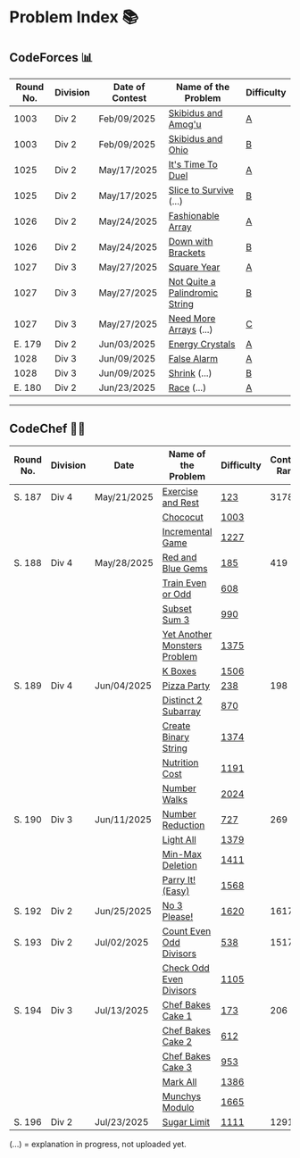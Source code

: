 # Problem Index 📚

## CodeForces 📊
| Round No. | Division | Date of Contest | Name of the Problem                                                                                                                | Difficulty                                             |
| --------- | -------- | --------------- | ---------------------------------------------------------------------------------------------------------------------------------- | -------------------------------------------------- |
| 1003      | Div 2    | Feb/09/2025     | [Skibidus and Amog'u](https://github.com/risha2211/Competitive-Programming/blob/main/Skibidus-and-Amog'u.md)                       | [A](https://codeforces.com/contest/2065/problem/A) |
| 1003      | Div 2    | Feb/09/2025     | [Skibidus and Ohio](https://github.com/risha2211/Competitive-Programming/blob/main/Skibidus-and-Ohio.md)                           | [B](https://codeforces.com/contest/2065/problem/B) |
| 1025      | Div 2    | May/17/2025     | [It's Time To Duel](https://github.com/risha2211/Competitive-Programming/blob/main/It's-Time-To-Duel.md)                           | [A](https://codeforces.com/contest/2109/problem/A) |
| 1025      | Div 2    | May/17/2025     | [Slice to Survive](https://github.com/risha2211/Competitive-Programming/blob/main/Slice-to-Survive.md) (...)                       | [B](https://codeforces.com/contest/2109/problem/B) |
| 1026      | Div 2    | May/24/2025     | [Fashionable Array](https://github.com/risha2211/Competitive-Programming/blob/main/Fashionable-Array.md)                           | [A](https://codeforces.com/contest/2110/problem/A) |
| 1026      | Div 2    | May/24/2025     | [Down with Brackets](https://github.com/risha2211/Competitive-Programming/blob/main/Down-with-Brackets.md)                         | [B](https://codeforces.com/contest/2110/problem/B) |
| 1027      | Div 3    | May/27/2025     | [Square Year](https://github.com/risha2211/Competitive-Programming/blob/main/Square-Year.md)                                       | [A](https://codeforces.com/contest/2114/problem/A) |
| 1027      | Div 3    | May/27/2025     | [Not Quite a Palindromic String](https://github.com/risha2211/Competitive-Programming/blob/main/Not-Quite-a-Palindromic-String.md) | [B](https://codeforces.com/contest/2114/problem/B) |
| 1027      | Div 3    | May/27/2025     | [Need More Arrays](https://github.com/risha2211/Competitive-Programming/blob/main/Need-More-Arrays.md) (...)                       | [C](https://codeforces.com/contest/2114/problem/C) |
| E. 179    | Div 2    | Jun/03/2025     | [Energy Crystals](https://github.com/risha2211/Competitive-Programming/blob/main/Energy-Crystals.md)                               | [A](https://codeforces.com/contest/2111/problem/A) |
| 1028      | Div 3    | Jun/09/2025     | [False Alarm](https://github.com/risha2211/Competitive-Programming/blob/main/False-Alarm.md)                                       | [A](https://codeforces.com/contest/2117/problem/A) |
| 1028      | Div 3    | Jun/09/2025     | [Shrink](https://github.com/risha2211/Competitive-Programming/blob/main/Shrink.md) (...)                                           | [B](https://codeforces.com/contest/2117/problem/B) |
| E. 180    | Div 2    | Jun/23/2025     | [Race](https://github.com/risha2211/Competitive-Programming/blob/main/Race.md) (...)                                               | [A](https://codeforces.com/contest/2112/problem/A) |

---

## CodeChef 🧑‍🍳
| Round No. | Division | Date        | Name of the Problem                                                                                                            | Difficulty                                               | Contest Rank |
| --------- | -------- | ----------- | ------------------------------------------------------------------------------------------------------------------------------ | -------------------------------------------------------- | ------------ |
| S. 187    | Div 4    | May/21/2025 | [Exercise and Rest](https://github.com/risha2211/Competitive-Programming/blob/main/Exercise-and-Rest.md)                       | [123](https://www.codechef.com/problems/EXREST)          | 3178         |
|           |          |             | [Chococut](https://github.com/risha2211/Competitive-Programming/blob/main/Chococut.md)                                         | [1003](https://www.codechef.com/problems/CHOCUT)         |              |
|           |          |             | [Incremental Game](https://github.com/risha2211/Competitive-Programming/blob/main/Incremental-Game.md)                         | [1227](https://www.codechef.com/problems/INCGAME)        |              |
| S. 188    | Div 4    | May/28/2025 | [Red and Blue Gems](https://github.com/risha2211/Competitive-Programming/blob/main/Red-and-Blue-Gems.md)                       | [185](https://www.codechef.com/problems/REDBLUEGEM)      | 419          |
|           |          |             | [Train Even or Odd](https://github.com/risha2211/Competitive-Programming/blob/main/Train-Even-or-Odd.md)                       | [608](https://www.codechef.com/problems/TRAINEVOD)       |              |
|           |          |             | [Subset Sum 3](https://github.com/risha2211/Competitive-Programming/blob/main/Subset-Sum-3.md)                                 | [990](https://www.codechef.com/problems/SUBSUM3)         |              |
|           |          |             | [Yet Another Monsters Problem](https://github.com/risha2211/Competitive-Programming/blob/main/Yet-Another-Monsters-Problem.md) | [1375](https://www.codechef.com/problems/YETMON)         |              |
|           |          |             | [K Boxes](https://github.com/risha2211/Competitive-Programming/blob/main/K-Boxes.md)                                           | [1506](https://www.codechef.com/problems/KBOXES)         |              |
| S. 189    | Div 4    | Jun/04/2025 | [Pizza Party](https://github.com/risha2211/Competitive-Programming/blob/main/Pizza-Party.md)                                   | [238](https://www.codechef.com/problems/PIZZAPARTY)      | 198          |
|           |          |             | [Distinct 2 Subarray](https://github.com/risha2211/Competitive-Programming/blob/main/Distinct-2-Subarray.md)                   | [870](https://www.codechef.com/problems/DIS2SUB)         |              |
|           |          |             | [Create Binary String](https://github.com/risha2211/Competitive-Programming/blob/main/Create-Binary-String.md)                 | [1374](https://www.codechef.com/problems/CREATEBINSTR)   |              |
|           |          |             | [Nutrition Cost](https://github.com/risha2211/Competitive-Programming/blob/main/Nutrition-Cost.md)                             | [1191](https://www.codechef.com/problems/NUTRICOST)      |              |
|           |          |             | [Number Walks](https://github.com/risha2211/Competitive-Programming/blob/main/Number-Walks.md)                                 | [2024](https://www.codechef.com/problems/NUMBERWALK)     |              |
| S. 190    | Div 3    | Jun/11/2025 | [Number Reduction](https://github.com/risha2211/Competitive-Programming/blob/main/Number-Reduction.md)                         | [727](https://www.codechef.com/problems/RED23)           | 269          |
|           |          |             | [Light All](https://github.com/risha2211/Competitive-Programming/blob/main/Light-All.md)                                       | [1379](https://www.codechef.com/problems/LTALL)          |              |
|           |          |             | [Min-Max Deletion](https://github.com/risha2211/Competitive-Programming/blob/main/Min-Max-Deletion.md)                         | [1411](https://www.codechef.com/problems/MNMXDEL)        |              |
|           |          |             | [Parry It! (Easy)](https://github.com/risha2211/Competitive-Programming/blob/main/Parry-It-Easy.md)                            | [1568](https://www.codechef.com/problems/MXPARREZ)       |              |
| S. 192    | Div 2    | Jun/25/2025 | [No 3 Please!](https://github.com/risha2211/Competitive-Programming/blob/main/No-3-Please.md)                                  | [1620](https://www.codechef.com/START192B/problems/NO3P) | 1617         |
| S. 193    | Div 2    | Jul/02/2025 | [Count Even Odd Divisors](https://github.com/risha2211/Competitive-Programming/blob/main/Count-Even-Odd-Divisors.md)           | [538](https://www.codechef.com/problems/CNTODDEVEN)      | 1517         |
|           |          |             | [Check Odd Even Divisors](https://github.com/risha2211/Competitive-Programming/blob/main/Check-Odd-Even-Divisors.md)           | [1105](https://www.codechef.com/problems/ODDEVENDIV)     |              |
| S. 194    | Div 3    | Jul/13/2025 | [Chef Bakes Cake 1](https://github.com/risha2211/Competitive-Programming/blob/main/Chef-Bakes-Cake-1.md)                       | [173](https://www.codechef.com/problems/BAKECAKE1)       | 206          |
|           |          |             | [Chef Bakes Cake 2](https://github.com/risha2211/Competitive-Programming/blob/main/Chef-Bakes-Cake-2.md)                       | [612](https://www.codechef.com/problems/BAKECAKE2)       |              |
|           |          |             | [Chef Bakes Cake 3](https://github.com/risha2211/Competitive-Programming/blob/main/Chef-Bakes-Cake-3.md)                       | [953](https://www.codechef.com/problems/BAKECAKE3)       |              |
|           |          |             | [Mark All](https://github.com/risha2211/Competitive-Programming/blob/main/Mark-All.md)                                         | [1386](https://www.codechef.com/problems/MARKALL)        |              |
|           |          |             | [Munchys Modulo](https://github.com/risha2211/Competitive-Programming/blob/main/Munchys-Modulo.md)                             | [1665](https://www.codechef.com/problems/MUNCHMOD)       |              |
| S. 196    | Div 2    | Jul/23/2025 | [Sugar Limit](https://github.com/risha2211/Competitive-Programming/blob/main/Sugar-Limit.md)                                   | [1111](https://www.codechef.com/problems/SULIM)          | 1291         |

(...) = explanation in progress, not uploaded yet.
